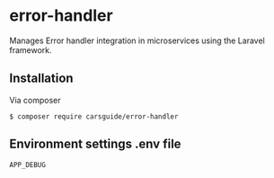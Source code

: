 # error-handler
Manages Error handler integration in microservices using the Laravel framework.

## Installation
Via composer
```
$ composer require carsguide/error-handler
```

## Environment settings .env file
```
APP_DEBUG
```

